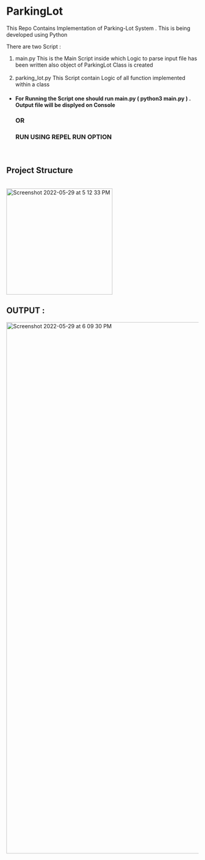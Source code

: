 # ParkingLot
<p> This Repo Contains Implementation of Parking-Lot System . This is being developed using Python </p> 
There are two Script : 
<br> 
<ol> 
<li > main.py This is the Main Script inside which Logic to parse input file has been written also object of ParkingLot Class is created </li> 
<br> 
<li> parking_lot.py  This Script contain Logic of all function implemented within a class </li> 
 </ol> 

<h4>
<ul>
<li>   For Running the Script one should run main.py ( python3 main.py )  . Output file will be displyed on Console  </li>

<h3> OR </h3>

<h3> RUN USING REPEL RUN OPTION </h3> 
</h4> 
 </ul> 
<br>

<h2> Project Structure </h2> 
<br> 

<img width="278" alt="Screenshot 2022-05-29 at 5 12 33 PM" src="https://user-images.githubusercontent.com/40159239/170866173-91db483d-36bc-42e8-a245-d63fc1f4c326.png">




<h2 > OUTPUT : </h2> 

<img width="1391" alt="Screenshot 2022-05-29 at 6 09 30 PM" src="https://user-images.githubusercontent.com/40159239/170868923-efd91bef-80df-4e3b-bcdb-d393d335fd3f.png">




